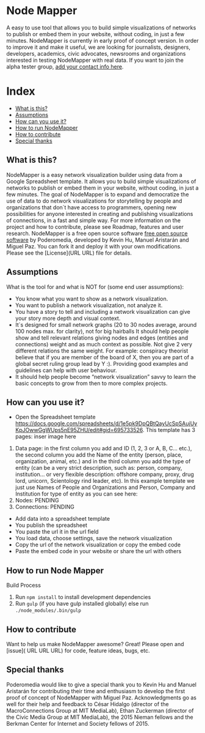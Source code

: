 Node Mapper
===========
A easy to use tool that allows you to build simple visualizations of networks to publish or embed them in your website, without coding, in just a few minutes. NodeMapper is currently in early proof of concept version. In order to improve it and make it useful, we are looking for journalists, designers, developers, academics, civic advocates, newsrooms and organizations interested in testing NodeMapper with real data. If you want to join the alpha tester group, [add your contact info here](https://docs.google.com/a/poderopedia.com/forms/d/1MEuCVvYZUcj2Isxq1IVVLg1oX_LD0F6vistF_s48HrQ/viewform).

Index
========================

* [What is this?](#what-is-this)
* [Assumptions](#assumptions)
* [How can you use it?](#how-can-you-use-it)
* [How to run NodeMapper](#how-to-run-nodemapper)
* [How to contribute](#how-to-contribute)
* [Special thanks](#special-thanks)


What is this?
-------------

NodeMapper is a easy network visualization builder using data from a Google Spreadsheet template. It allows you to build simple visualizations of networks to publish or embed them in your website, without coding, in just a few minutes. 
The goal of NodeMapper is to expand and democratize the use of data to do network visualizations for storytelling by people and organizations that don`t have access to programmers, opening new possibilities for anyone interested in creating and publishing visualizations of connections, in a fast and simple way. For more information on the project and how to contribute, please see Roadmap, features and user research.
NodeMapper is a free open source software [free open source software]( vvvvvv) by Poderomedia, developed by Kevin Hu, Manuel Aristarán and Miguel Paz. You can fork it and deploy it with your own modifications. Please see the [License](URL URL) file for details.  

Assumptions
-----------

What is the tool for and what is NOT for (some end user assumptions):
* You know what you want to show as a network visualization.
* You want to publish a network visualization, not analyze it.
* You have a story to tell and including a network visualization can give your story more depth and visual context.
* It`s designed for small network graphs (20 to 30 nodes average, around 100 nodes max. for clarity), not for big hairballs
It should help people show and tell relevant relations giving nodes and edges (entities and connections) weight and as much context as possible. Not give 2 very different relations the same weight. For example: conspiracy theorist believe that if you are member of the board of X, then you are part of a global secret ruling group lead by Y :). Providing good examples and guidelines can help with user behaviour.
* It should help people become “network visualization” savvy to learn the basic concepts to grow from then to more complex projects.

How can you use it?
---------------

* Open the Spreadsheet template https://docs.google.com/spreadsheets/d/1e5pk9DpQBtQayUcSpSAujUyKpJOwwGgWUps5nE95ZHU/edit#gid=695733526. This template has 3 pages: 
inser image here
1. Data page: in the first column you add and ID (1, 2, 3 or A, B, C... etc.), the second column you add the Name of the entity (person, place, organization, animal, etc.) and in the third column you add the type of entity (can be a very strict description, such as: person, company, institution... or very flexible description: offshore company, proxy, drug lord, unicorn, Scientology rind leader, etc). 
In this example template we just use Names of People and Organizations and Person, Company and Institution for type of entity as you can see here: 
2. Nodes: PENDING
3. Connections: PENDING
* Add data into a spreadsheet template
* You publish the spreadsheet
* You paste the url it in the url field 
* You load data, choose settings, save the network visualization
* Copy the url of the network visualization or copy the embed code
* Paste the embed code in your website or share the url with others

How to run Node Mapper
--------------------

Build Process
1. Run `npm install` to install development dependencies
2. Run `gulp` (if you have gulp installed globally) else run `./node_modules/.bin/gulp`
 
How to contribute
--------------------

Want to help us make NodeMapper awesome? Great! Please open and [issue]( URL URL URL) for code, feature ideas, bugs, etc. 

Special thanks
--------------------

Poderomedia would like to give a special thank you to Kevin Hu and Manuel Aristarán for contributing their time and enthusiasm to develop the first proof of concept of NodeMapper with Miguel Paz. Acknowledgments go as well for their help and feedback to César Hidalgo (director of the MacroConnections Group at MIT MediaLab), Ethan Zuckerman (director of the Civic Media Group at MIT MediaLab), the 2015 Nieman fellows and the Berkman Center for Internet and Society fellows of 2015.
